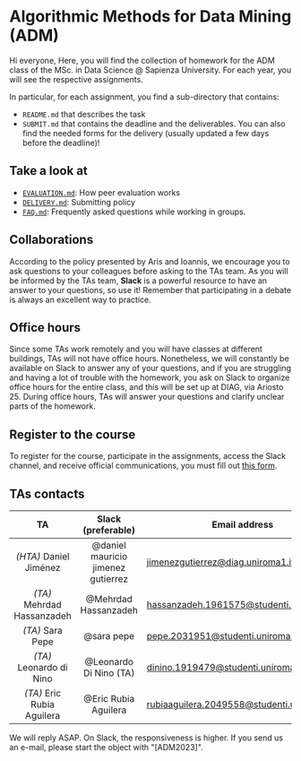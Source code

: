 # Algorithmic Methods for Data Mining (ADM) 

Hi everyone,
Here, you will find the collection of homework for the ADM class of the MSc. in Data Science @ Sapienza University. For each year, you will see the respective assignments.

In particular, for each assignment, you find a sub-directory that contains:

- `README.md` that describes the task
- `SUBMIT.md` that contains the deadline and the deliverables. You can also find the needed forms for the delivery (usually updated a few days before the deadline)!

## Take a look at
- [`EVALUATION.md`](https://github.com/Sapienza-University-Rome/ADM/blob/master/EVALUATION.md): How peer evaluation works
- [`DELIVERY.md`](https://github.com/Sapienza-University-Rome/ADM/blob/master/DELIVERY.md): Submitting policy
- [`FAQ.md`](https://github.com/Sapienza-University-Rome/ADM/blob/master/FAQ.md): Frequently asked questions while working in groups.


## Collaborations
According to the policy presented by Aris and Ioannis, we encourage you to ask questions to your colleagues before asking to the TAs team. As you will be informed by the TAs team, __Slack__ is a powerful resource to have an answer to your questions, so use it! Remember that participating in a debate is always an excellent way to practice.

## Office hours
Since some TAs work remotely and you will have classes at different buildings, TAs will not have office hours. Nonetheless, we will constantly be available on Slack to answer any of your questions, and if you are struggling and having a lot of trouble with the homework, you ask on Slack to organize office hours for the entire class, and this will be set up at DIAG, via Ariosto 25. During office hours, TAs will answer your questions and clarify unclear parts of the homework.

## Register to the course
To register for the course, participate in the assignments, access the Slack channel, and receive official communications, you must fill out [this form]().

## TAs contacts

|    TA    | Slack (preferable) | Email address            |
|:--------:|:------------------:|--------------------------|
|  *(HTA)* Daniel Jiménez |     @daniel mauricio jimenez gutierrez     | jimenezgutierrez@diag.uniroma1.it       |
|  *(TA)* Mehrdad Hassanzadeh | @Mehrdad Hassanzadeh |   hassanzadeh.1961575@studenti.uniroma1.it  |
|  *(TA)* Sara Pepe |  @sara pepe   | pepe.2031951@studenti.uniroma1.it    |
|  *(TA)* Leonardo di Nino |  @Leonardo Di Nino (TA)   | dinino.1919479@studenti.uniroma1.it   |
|  *(TA)* Eric Rubia Aguilera |  @Eric Rubia Aguilera   | rubiaaguilera.2049558@studenti.uniroma1.it   |

We will reply ASAP. On Slack, the responsiveness is higher. If you send us an e-mail, please start the object with "[ADM2023]".
